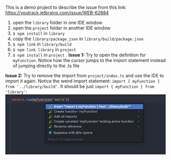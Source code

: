 This is a demo project to describe the issue from this link: https://youtrack.jetbrains.com/issue/WEB-62884

1. open the `library` folder in one IDE window
2. open the `project` folder in another IDE window
3. `$ npm install` in `library`
4. copy the `library/package.json` in `library/build/package.json`
5. `$ npm link` in `library/build`
6. `$ npm link library` in `project`
7. `$ npm install` in `project`
. 
**Issue 1:**
Try to open the definition for `myFunction`. Notice how the cursor jumps to the import statement instead of jumping directly to the .ts file

**Issue 2:**
Try to remove the import from `project/index.ts` and use the IDE to import it again. Notice the weird import statement: `import { myFunction } from '../library/build'`. It should be just `import { myFunction } from 'library'`:
![img.png](img.png)
